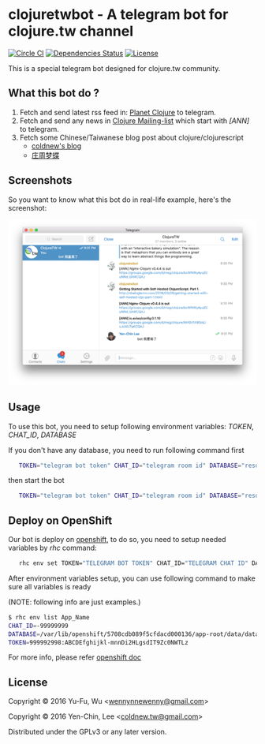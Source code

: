 # clojuretwbot - A telegram bot for clojure.tw channel
[![Circle CI](https://circleci.com/gh/clojure-tw/telegram-bot-clojuretwbot.svg?style=svg)](https://circleci.com/gh/clojure-tw/telegram-bot-clojuretwbot)
[![Dependencies Status](https://jarkeeper.com/clojure-tw/telegram-bot-clojuretwbot/status.svg)](https://jarkeeper.com/clojure-tw/telegram-bot-clojuretwbot)
[![License](http://img.shields.io/badge/license-GPL-blue.svg?style=flat)](http://www.opensource.org/licenses/gpl-license.html)

This is a special telegram bot designed for clojure.tw community.

## What this bot do ?

1. Fetch and send latest rss feed in: [Planet Clojure](http://planet.clojure.in/atom.xml) to telegram.
2. Fetch and send any news in [Clojure Mailing-list](https://groups.google.com/forum/#!forum/clojure) which start with *[ANN]* to telegram.
3. Fetch some Chinese/Taiwanese blog post about clojure/clojurescript
   - [coldnew's blog](https://coldnew.github.io)
   - [庄周梦蝶](http://blog.fnil.net/)

## Screenshots

So you want to know what this bot do in real-life example, here's the screenshot:

![Screenshot](https://raw.githubusercontent.com/clojure-tw/telegram-bot-clojuretwbot/master/screenshot/screenshot.png)

## Usage

To use this bot, you need to setup following environment variables: *TOKEN*, *CHAT_ID*, *DATABASE*

If you don't have any database, you need to run following command first

```bash
   TOKEN="telegram bot token" CHAT_ID="telegram room id" DATABASE="resources/database.db" lein run -- migrate
```

then start the bot

```bash
   TOKEN="telegram bot token" CHAT_ID="telegram room id" DATABASE="resources/database.db" lein run
```

## Deploy on OpenShift

Our bot is deploy on [openshift](https://openshift.redhat.com), to do so, you need to setup needed variables by *rhc* command:

```bash
   rhc env set TOKEN="TELEGRAM BOT TOKEN" CHAT_ID="TELEGRAM CHAT ID" DATABASE="Bot database position" -a App_Name
```

After environment variables setup, you can use following command to make sure all variables is ready

(NOTE: following info are just examples.)

```bash
$ rhc env list App_Name
CHAT_ID=-99999999
DATABASE=/var/lib/openshift/5708cdb089f5cfdacd000136/app-root/data/database.db
TOKEN=999992998:ABCDEfghijkl-mnnDi2HLgsdIT9Zc0NWTLz
```

For more info, please refer [openshift doc](https://developers.openshift.com/managing-your-applications/environment-variables.html)

## License

Copyright © 2016 Yu-Fu, Wu <<wennynnewenny@gmail.com>>

Copyright © 2016 Yen-Chin, Lee <<coldnew.tw@gmail.com>>

Distributed under the GPLv3 or any later version.
